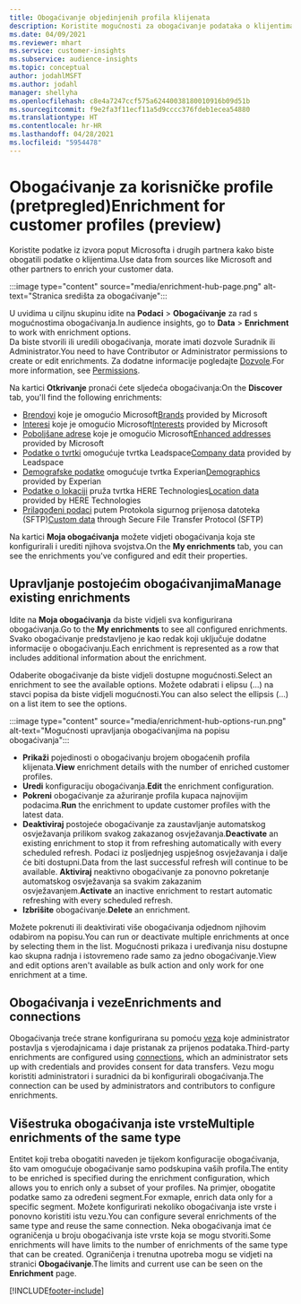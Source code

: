 ```yaml
---
title: Obogaćivanje objedinjenih profila klijenata
description: Koristite mogućnosti za obogaćivanje podataka o klijentima.
ms.date: 04/09/2021
ms.reviewer: mhart
ms.service: customer-insights
ms.subservice: audience-insights
ms.topic: conceptual
author: jodahlMSFT
ms.author: jodahl
manager: shellyha
ms.openlocfilehash: c8e4a7247ccf575a62440038180010916b09d51b
ms.sourcegitcommit: f9e2fa3f11ecf11a5d9cccc376fdeb1ecea54880
ms.translationtype: HT
ms.contentlocale: hr-HR
ms.lasthandoff: 04/28/2021
ms.locfileid: "5954478"
---
```

# <a name="enrichment-for-customer-profiles-preview"></a><span data-ttu-id="e63bc-103">Obogaćivanje za korisničke profile (pretpregled)</span><span class="sxs-lookup"><span data-stu-id="e63bc-103">Enrichment for customer profiles (preview)</span></span>

<span data-ttu-id="e63bc-104">Koristite podatke iz izvora poput Microsofta i drugih partnera kako biste obogatili podatke o klijentima.</span><span class="sxs-lookup"><span data-stu-id="e63bc-104">Use data from sources like Microsoft and other partners to enrich your customer data.</span></span>

:::image type="content" source="media/enrichment-hub-page.png" alt-text="Stranica središta za obogaćivanje":::

<span data-ttu-id="e63bc-106">U uvidima u ciljnu skupinu idite na **Podaci** > **Obogaćivanje** za rad s mogućnostima obogaćivanja.</span><span class="sxs-lookup"><span data-stu-id="e63bc-106">In audience insights, go to **Data** > **Enrichment** to work with enrichment options.</span></span>    
<span data-ttu-id="e63bc-107">Da biste stvorili ili uredili obogaćivanja, morate imati dozvole Suradnik ili Administrator.</span><span class="sxs-lookup"><span data-stu-id="e63bc-107">You need to have Contributor or Administrator permissions to create or edit enrichments.</span></span> <span data-ttu-id="e63bc-108">Za dodatne informacije pogledajte [Dozvole](permissions.md).</span><span class="sxs-lookup"><span data-stu-id="e63bc-108">For more information, see [Permissions](permissions.md).</span></span>

<span data-ttu-id="e63bc-109">Na kartici **Otkrivanje** pronaći ćete sljedeća obogaćivanja:</span><span class="sxs-lookup"><span data-stu-id="e63bc-109">On the **Discover** tab, you'll find the following enrichments:</span></span>

- <span data-ttu-id="e63bc-110">[Brendovi](enrichment-microsoft.md) koje je omogućio Microsoft</span><span class="sxs-lookup"><span data-stu-id="e63bc-110">[Brands](enrichment-microsoft.md) provided by Microsoft</span></span>
- <span data-ttu-id="e63bc-111">[Interesi](enrichment-microsoft.md) koje je omogućio Microsoft</span><span class="sxs-lookup"><span data-stu-id="e63bc-111">[Interests](enrichment-microsoft.md) provided by Microsoft</span></span>
- <span data-ttu-id="e63bc-112">[Poboljšane adrese](enrichment-enhanced-addresses.md) koje je omogućio Microsoft</span><span class="sxs-lookup"><span data-stu-id="e63bc-112">[Enhanced addresses](enrichment-enhanced-addresses.md) provided by Microsoft</span></span>
- <span data-ttu-id="e63bc-113">[Podatke o tvrtki](enrichment-leadspace.md) omogućuje tvrtka Leadspace</span><span class="sxs-lookup"><span data-stu-id="e63bc-113">[Company data](enrichment-leadspace.md) provided by Leadspace</span></span>
- <span data-ttu-id="e63bc-114">[Demografske podatke](enrichment-experian.md) omogućuje tvrtka Experian</span><span class="sxs-lookup"><span data-stu-id="e63bc-114">[Demographics](enrichment-experian.md) provided by Experian</span></span>
- <span data-ttu-id="e63bc-115">[Podatke o lokaciji](enrichment-here.md) pruža tvrtka HERE Technologies</span><span class="sxs-lookup"><span data-stu-id="e63bc-115">[Location data](enrichment-here.md) provided by HERE Technologies</span></span>
- <span data-ttu-id="e63bc-116">[Prilagođeni podaci](enrichment-SFTP-custom-import.md) putem Protokola sigurnog prijenosa datoteka (SFTP)</span><span class="sxs-lookup"><span data-stu-id="e63bc-116">[Custom data](enrichment-SFTP-custom-import.md) through Secure File Transfer Protocol (SFTP)</span></span>

<span data-ttu-id="e63bc-117">Na kartici **Moja obogaćivanja** možete vidjeti obogaćivanja koja ste konfigurirali i urediti njihova svojstva.</span><span class="sxs-lookup"><span data-stu-id="e63bc-117">On the **My enrichments** tab, you can see the enrichments you've configured and edit their properties.</span></span>

## <a name="manage-existing-enrichments"></a><span data-ttu-id="e63bc-118">Upravljanje postojećim obogaćivanjima</span><span class="sxs-lookup"><span data-stu-id="e63bc-118">Manage existing enrichments</span></span>

<span data-ttu-id="e63bc-119">Idite na **Moja obogaćivanja** da biste vidjeli sva konfigurirana obogaćivanja.</span><span class="sxs-lookup"><span data-stu-id="e63bc-119">Go to the **My enrichments** to see all configured enrichments.</span></span> <span data-ttu-id="e63bc-120">Svako obogaćivanje predstavljeno je kao redak koji uključuje dodatne informacije o obogaćivanju.</span><span class="sxs-lookup"><span data-stu-id="e63bc-120">Each enrichment is represented as a row that includes additional information about the enrichment.</span></span>

<span data-ttu-id="e63bc-121">Odaberite obogaćivanje da biste vidjeli dostupne mogućnosti.</span><span class="sxs-lookup"><span data-stu-id="e63bc-121">Select an enrichment to see the available options.</span></span> <span data-ttu-id="e63bc-122">Možete odabrati i elipsu (...) na stavci popisa da biste vidjeli mogućnosti.</span><span class="sxs-lookup"><span data-stu-id="e63bc-122">You can also select the ellipsis (...) on a list item to see the options.</span></span>

:::image type="content" source="media/enrichment-hub-options-run.png" alt-text="Mogućnosti upravljanja obogaćivanjima na popisu obogaćivanja":::

- <span data-ttu-id="e63bc-124">**Prikaži** pojedinosti o obogaćivanju brojem obogaćenih profila klijenata.</span><span class="sxs-lookup"><span data-stu-id="e63bc-124">**View** enrichment details with the number of enriched customer profiles.</span></span>
- <span data-ttu-id="e63bc-125">**Uredi** konfiguraciju obogaćivanja.</span><span class="sxs-lookup"><span data-stu-id="e63bc-125">**Edit** the enrichment configuration.</span></span>
- <span data-ttu-id="e63bc-126">**Pokreni** obogaćivanje za ažuriranje profila kupaca najnovijim podacima.</span><span class="sxs-lookup"><span data-stu-id="e63bc-126">**Run** the enrichment to update customer profiles with the latest data.</span></span>
- <span data-ttu-id="e63bc-127">**Deaktiviraj** postojeće obogaćivanje za zaustavljanje automatskog osvježavanja prilikom svakog zakazanog osvježavanja.</span><span class="sxs-lookup"><span data-stu-id="e63bc-127">**Deactivate** an existing enrichment to stop it from refreshing automatically with every scheduled refresh.</span></span> <span data-ttu-id="e63bc-128">Podaci iz posljednjeg uspješnog osvježavanja i dalje će biti dostupni.</span><span class="sxs-lookup"><span data-stu-id="e63bc-128">Data from the last successful refresh will continue to be available.</span></span> <span data-ttu-id="e63bc-129">**Aktiviraj** neaktivno obogaćivanje za ponovno pokretanje automatskog osvježavanja sa svakim zakazanim osvježavanjem.</span><span class="sxs-lookup"><span data-stu-id="e63bc-129">**Activate** an inactive enrichment to restart automatic refreshing with every scheduled refresh.</span></span>
- <span data-ttu-id="e63bc-130">**Izbrišite** obogaćivanje.</span><span class="sxs-lookup"><span data-stu-id="e63bc-130">**Delete** an enrichment.</span></span>

<span data-ttu-id="e63bc-131">Možete pokrenuti ili deaktivirati više obogaćivanja odjednom njihovim odabirom na popisu.</span><span class="sxs-lookup"><span data-stu-id="e63bc-131">You can run or deactivate multiple enrichments at once by selecting them in the list.</span></span> <span data-ttu-id="e63bc-132">Mogućnosti prikaza i uređivanja nisu dostupne kao skupna radnja i istovremeno rade samo za jedno obogaćivanje.</span><span class="sxs-lookup"><span data-stu-id="e63bc-132">View and edit options aren't available as bulk action and only work for one enrichment at a time.</span></span>

## <a name="enrichments-and-connections"></a><span data-ttu-id="e63bc-133">Obogaćivanja i veze</span><span class="sxs-lookup"><span data-stu-id="e63bc-133">Enrichments and connections</span></span>

<span data-ttu-id="e63bc-134">Obogaćivanja treće strane konfigurirana su pomoću [veza](connections.md) koje administrator postavlja s vjerodajnicama i daje pristanak za prijenos podataka.</span><span class="sxs-lookup"><span data-stu-id="e63bc-134">Third-party enrichments are configured using [connections](connections.md), which an administrator sets up with credentials and provides consent for data transfers.</span></span> <span data-ttu-id="e63bc-135">Vezu mogu koristiti administratori i suradnici da bi konfigurirali obogaćivanja.</span><span class="sxs-lookup"><span data-stu-id="e63bc-135">The connection can be used by administrators and contributors to configure enrichments.</span></span>  

## <a name="multiple-enrichments-of-the-same-type"></a><span data-ttu-id="e63bc-136">Višestruka obogaćivanja iste vrste</span><span class="sxs-lookup"><span data-stu-id="e63bc-136">Multiple enrichments of the same type</span></span>

<span data-ttu-id="e63bc-137">Entitet koji treba obogatiti naveden je tijekom konfiguracije obogaćivanja, što vam omogućuje obogaćivanje samo podskupina vaših profila.</span><span class="sxs-lookup"><span data-stu-id="e63bc-137">The entity to be enriched is specified during the enrichment configuration, which allows you to enrich only a subset of your profiles.</span></span> <span data-ttu-id="e63bc-138">Na primjer, obogatite podatke samo za određeni segment.</span><span class="sxs-lookup"><span data-stu-id="e63bc-138">For exmaple, enrich data only for a specific segment.</span></span> <span data-ttu-id="e63bc-139">Možete konfigurirati nekoliko obogaćivanja iste vrste i ponovno koristiti istu vezu.</span><span class="sxs-lookup"><span data-stu-id="e63bc-139">You can configure several enrichments of the same type and reuse the same connection.</span></span> <span data-ttu-id="e63bc-140">Neka obogaćivanja imat će ograničenja u broju obogaćivanja iste vrste koja se mogu stvoriti.</span><span class="sxs-lookup"><span data-stu-id="e63bc-140">Some enrichments will have limits to the number of enrichments of the same type that can be created.</span></span> <span data-ttu-id="e63bc-141">Ograničenja i trenutna upotreba mogu se vidjeti na stranici **Obogaćivanje**.</span><span class="sxs-lookup"><span data-stu-id="e63bc-141">The limits and current use can be seen on the **Enrichment** page.</span></span>

[!INCLUDE[footer-include](../includes/footer-banner.md)]

